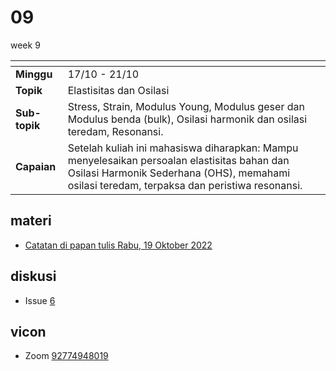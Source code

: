 # 09
week 9

<span> | <span>
:- | :-
**Minggu** | 17/10 - 21/10
**Topik** | Elastisitas dan Osilasi
**Sub-topik** | Stress, Strain, Modulus Young, Modulus geser dan Modulus benda (bulk), Osilasi harmonik dan osilasi teredam, Resonansi.
**Capaian** | Setelah kuliah ini mahasiswa diharapkan: Mampu menyelesaikan persoalan elastisitas bahan dan Osilasi Harmonik Sederhana (OHS), memahami osilasi teredam, terpaksa dan peristiwa resonansi.


## materi
+ [Catatan di papan tulis Rabu, 19 Oktober 2022](text/blackboard-19oct2022.md)

## diskusi
+ Issue [6](https://github.com/dudung/fi1101-04-2022-1/issues/6)

## vicon
+ Zoom [92774948019](https://itb-ac-id.zoom.us/j/92774948019?pwd=WVVBRllUQlpabkVmdXJ3d1hvNmtBUT09)
